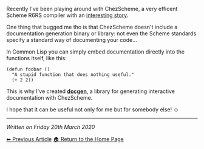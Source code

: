 Recently I've been playing around with ChezScheme, a very efficent Scheme R6RS
compiler with an [interesting story](https://legacy.cs.indiana.edu/~dyb/pubs/hocs.pdf).

One thing that bugged me tho is that ChezScheme doesn't include a documentation
generation binary or library: not even the Scheme standards specify a standard
way of documenting your code...

In Common Lisp you can simply embed documentation directly into the functions
itself, like this:

```common-lisp
(defun foobar ()
  "A stupid function that does nothing useful."
  (+ 2 2))
```

This is why I've created [**docgen**](https://github.com/rc-05/docgen),
a library for generating interactive documentation with ChezScheme.

I hope that it can be useful not only for me but for somebody else! ☺️

---
*Written on Friday 20th March 2020*

[⬅ Previous Article](https://rc-05.github.io/articles/hello-world)
[🏠 Return to the Home Page](https://rc-05.github.io)
